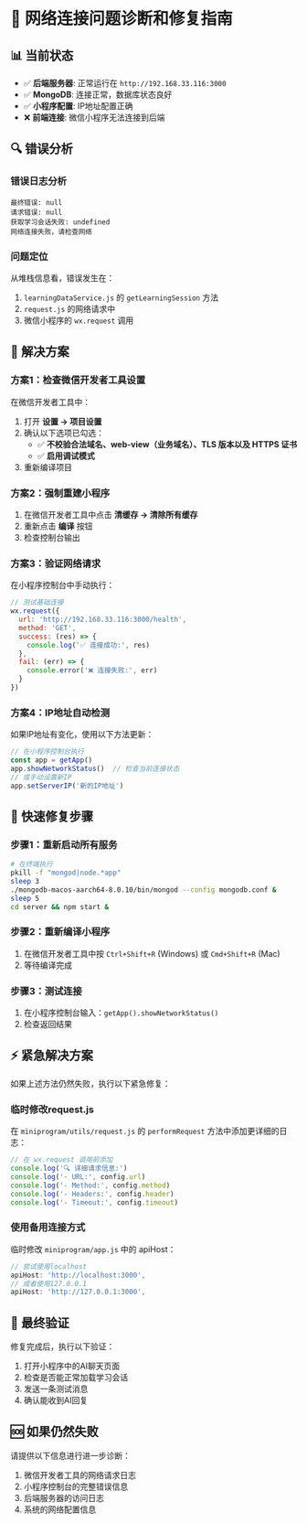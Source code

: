 # 🔧 网络连接问题诊断和修复指南

## 📊 当前状态
- ✅ **后端服务器**: 正常运行在 `http://192.168.33.116:3000` 
- ✅ **MongoDB**: 连接正常，数据库状态良好
- ✅ **小程序配置**: IP地址配置正确
- ❌ **前端连接**: 微信小程序无法连接到后端

## 🔍 错误分析

### 错误日志分析
```
最终错误: null
请求错误: null  
获取学习会话失败: undefined
网络连接失败，请检查网络
```

### 问题定位
从堆栈信息看，错误发生在：
1. `learningDataService.js` 的 `getLearningSession` 方法
2. `request.js` 的网络请求中
3. 微信小程序的 `wx.request` 调用

## 🎯 解决方案

### 方案1：检查微信开发者工具设置
在微信开发者工具中：
1. 打开 **设置 → 项目设置**
2. 确认以下选项已勾选：
   - ✅ **不校验合法域名、web-view（业务域名）、TLS 版本以及 HTTPS 证书**
   - ✅ **启用调试模式**
3. 重新编译项目

### 方案2：强制重建小程序
1. 在微信开发者工具中点击 **清缓存 → 清除所有缓存**
2. 重新点击 **编译** 按钮
3. 检查控制台输出

### 方案3：验证网络请求
在小程序控制台中手动执行：
```javascript
// 测试基础连接
wx.request({
  url: 'http://192.168.33.116:3000/health',
  method: 'GET',
  success: (res) => {
    console.log('✅ 连接成功:', res)
  },
  fail: (err) => {
    console.error('❌ 连接失败:', err)
  }
})
```

### 方案4：IP地址自动检测
如果IP地址有变化，使用以下方法更新：
```javascript
// 在小程序控制台执行
const app = getApp()
app.showNetworkStatus()  // 检查当前连接状态
// 或手动设置新IP
app.setServerIP('新的IP地址')
```

## 🔧 快速修复步骤

### 步骤1：重新启动所有服务
```bash
# 在终端执行
pkill -f "mongod|node.*app"
sleep 3
./mongodb-macos-aarch64-8.0.10/bin/mongod --config mongodb.conf &
sleep 5
cd server && npm start &
```

### 步骤2：重新编译小程序
1. 在微信开发者工具中按 `Ctrl+Shift+R` (Windows) 或 `Cmd+Shift+R` (Mac)
2. 等待编译完成

### 步骤3：测试连接
1. 在小程序控制台输入：`getApp().showNetworkStatus()`
2. 检查返回结果

## ⚡ 紧急解决方案

如果上述方法仍然失败，执行以下紧急修复：

### 临时修改request.js
在 `miniprogram/utils/request.js` 的 `performRequest` 方法中添加更详细的日志：

```javascript
// 在 wx.request 调用前添加
console.log('🔍 详细请求信息:')
console.log('- URL:', config.url)
console.log('- Method:', config.method)
console.log('- Headers:', config.header)
console.log('- Timeout:', config.timeout)
```

### 使用备用连接方式
临时修改 `miniprogram/app.js` 中的 apiHost：
```javascript
// 尝试使用localhost
apiHost: 'http://localhost:3000',
// 或者使用127.0.0.1  
apiHost: 'http://127.0.0.1:3000',
```

## 📱 最终验证

修复完成后，执行以下验证：
1. 打开小程序中的AI聊天页面
2. 检查是否能正常加载学习会话
3. 发送一条测试消息
4. 确认能收到AI回复

## 🆘 如果仍然失败

请提供以下信息进行进一步诊断：
1. 微信开发者工具的网络请求日志
2. 小程序控制台的完整错误信息
3. 后端服务器的访问日志
4. 系统的网络配置信息 